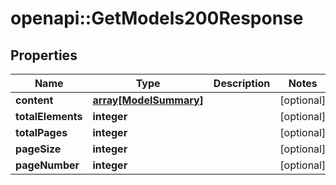 # openapi::GetModels200Response


## Properties
Name | Type | Description | Notes
------------ | ------------- | ------------- | -------------
**content** | [**array[ModelSummary]**](ModelSummary.md) |  | [optional] 
**totalElements** | **integer** |  | [optional] 
**totalPages** | **integer** |  | [optional] 
**pageSize** | **integer** |  | [optional] 
**pageNumber** | **integer** |  | [optional] 


